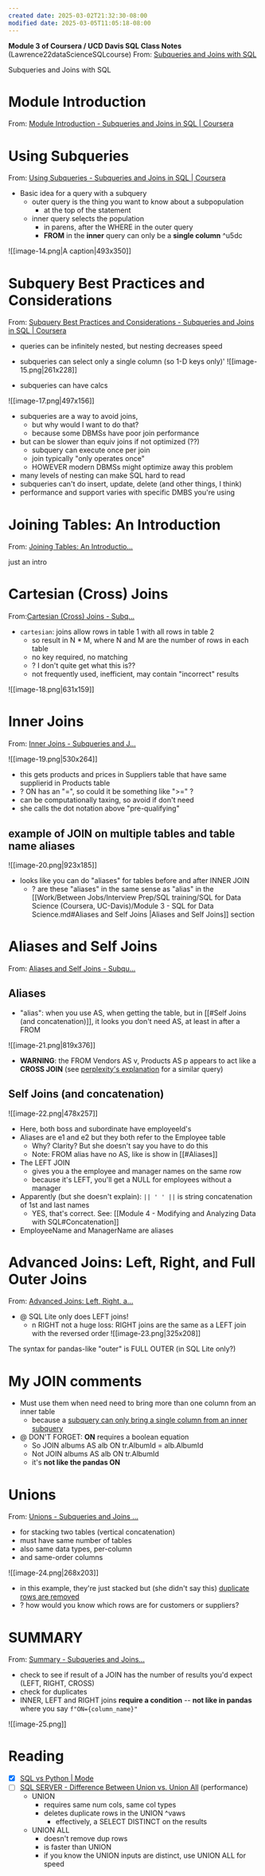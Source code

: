 ```yaml
---
created date: 2025-03-02T21:32:30-08:00
modified date: 2025-03-05T11:05:18-08:00
---
```

**Module 3 of Coursera / UCD Davis SQL Class Notes** (Lawrence22dataScienceSQLcourse)
From: [Subqueries and Joins with SQL](https://www.coursera.org/learn/sql-for-data-science/home/module/2)

Subqueries and Joins with SQL

# Module Introduction
From: [Module Introduction - Subqueries and Joins in SQL | Coursera](https://www.coursera.org/learn/sql-for-data-science/lecture/NDsRj/module-introduction)

# Using Subqueries
From: [Using Subqueries - Subqueries and Joins in SQL | Coursera](https://www.coursera.org/learn/sql-for-data-science/lecture/FChaS/using-subqueries)

- Basic idea for a query with a subquery
	- outer query is the thing you want to know about a subpopulation
		- at the top of the statement
	- inner query selects the population
		- in parens, after the WHERE in the outer query
		- **FROM** in the **inner** query can only be a **single column** ^u5dc 


![[image-14.png|A caption|493x350]]

# Subquery Best Practices and Considerations
From: [Subquery Best Practices and Considerations - Subqueries and Joins in SQL | Coursera](https://www.coursera.org/learn/sql-for-data-science/lecture/3ubfD/subquery-best-practices-and-considerations)

- queries can be infinitely nested, but nesting decreases speed
- subqueries can select only a single column (so 1-D keys only)'
![[image-15.png|261x228]]

- subqueries can have calcs

![[image-17.png|497x156]]

- subqueries are a way to avoid joins, 
	- but why would I want to do that?
	- because some DBMSs have poor join performance
- but can be slower than equiv joins if not optimized (??)
	- subquery can execute once per join
	- join typically "only operates once"
	- HOWEVER modern DBMSs might optimize away this problem
- many levels of nesting can make SQL hard to read
- subqueries can't do insert, update, delete (and other things, I think)
- performance and support varies with specific DMBS you're using


# Joining Tables: An Introduction
From: [Joining Tables: An Introductio...](https://www.coursera.org/learn/sql-for-data-science/lecture/f7Jnh/joining-tables-an-introduction)

just an intro

# Cartesian (Cross) Joins
From:[Cartesian (Cross) Joins - Subq...](https://www.coursera.org/learn/sql-for-data-science/lecture/naHdo/cartesian-cross-joins)

- `cartesian`: joins allow rows in table 1 with all rows in table 2
	- so result in N * M,  where N and M are the number of rows in each table
	- no key required, no matching
	- ? I don't quite get what this is??
	- not frequently used, inefficient, may contain "incorrect" results
 
![[image-18.png|631x159]]

# Inner Joins
From: [Inner Joins - Subqueries and J...](https://www.coursera.org/learn/sql-for-data-science/lecture/Dk0bv/inner-joins)

![[image-19.png|530x264]]
- this gets products and prices in Suppliers table that have same supplierid in Products table
- ? ON has an "=", so could it be something like ">=" ?
- can be computationally taxing, so avoid if don't need
- she calls the dot notation above "pre-qualifying"

## example of JOIN on multiple tables and table name aliases

![[image-20.png|923x185]]

- looks like you can do "aliases" for tables before and after INNER JOIN
	- ? are these "aliases" in the same sense as "alias" in the [[Work/Between Jobs/Interview Prep/SQL training/SQL for Data Science (Coursera, UC-Davis)/Module 3 - SQL for Data Science.md#Aliases and Self Joins |Aliases and Self Joins]] section
# Aliases and Self Joins
From: [Aliases and Self Joins - Subqu...](https://www.coursera.org/learn/sql-for-data-science/lecture/cQKUS/aliases-and-self-joins)
## Aliases
- "alias": when you use AS, when getting the table, but in [[#Self Joins (and concatenation)]], it looks you don't need AS, at least in after a FROM 

![[image-21.png|819x376]]

- **WARNING**: the FROM Vendors AS v, Products AS p appears to act like a **CROSS JOIN** (see [perplexity's explanation](https://www.perplexity.ai/search/if-i-run-this-sql-lite-query-s-SWHelZG_Q.qAeXPUQyFpZQ#0) for a similar query)

## Self Joins (and concatenation)
![[image-22.png|478x257]]

- Here, both boss and subordinate have employeeId's
- Aliases are e1 and e2 but they both refer to the Employee table
	- Why? Clarity? But she doesn't say you have to do this
	- Note: FROM alias have no AS, like is show in [[#Aliases]]
- The LEFT JOIN
	- gives you a the employee and manager names on the same row
	- because it's LEFT, you'll get a NULL for employees without a manager
- Apparently (but she doesn't explain): `|| ' ' ||`  is string concatenation of 1st and last names
	- YES, that's correct.  See: [[Module 4 - Modifying and Analyzing Data with SQL#Concatenation]]
- EmployeeName and ManagerName are aliases

# Advanced Joins: Left, Right, and Full Outer Joins
From: [Advanced Joins: Left, Right, a...](https://www.coursera.org/learn/sql-for-data-science/lecture/993cg/advanced-joins-left-right-and-full-outer-joins)

- @ SQL Lite only does LEFT joins!
	- n RIGHT not a huge loss: RIGHT joins are the same as a LEFT join with the reversed order
![[image-23.png|325x208]]

The syntax for pandas-like "outer" is FULL OUTER (in SQL Lite only?)
# My JOIN comments
- Must use them when need need to bring more than one column from an inner table
	- because a [subquery can only bring a single column from an inner subquery](<Work/Between Jobs/Interview Prep/SQL training/SQL for Data Science (Coursera, UC-Davis)/Module 3 - SQL for Data Science.md#^u5dc >)
- @ DON'T FORGET: **ON** requires a boolean equation
	- So 
	  JOIN albums AS alb ON tr.AlbumId = alb.AlbumId
	- Not
	  JOIN albums AS alb ON tr.AlbumId
	- it's **not like the pandas ON** 

# Unions
From: [Unions - Subqueries and Joins ...](https://www.coursera.org/learn/sql-for-data-science/lecture/KxGPs/unions)
- for stacking two tables (vertical concatenation)
- must have same number of tables
- also same data types, per-column
- and same-order columns

![[image-24.png|268x203]]

- in this example, they're just stacked but (she didn't say this) [duplicate rows are removed](<Work/Between Jobs/Interview Prep/SQL training/SQL for Data Science (Coursera, UC-Davis)/Module 3 - SQL for Data Science.md#^vaws >)
- ? how would you know which rows are for customers or suppliers?
# SUMMARY
From: [Summary - Subqueries and Joins...](https://www.coursera.org/learn/sql-for-data-science/lecture/xEejU/summary)

- check to see if result of a JOIN has the number of results you'd expect (LEFT, RIGHT, CROSS)
- check for duplicates
- INNER, LEFT and RIGHT joins **require a condition** -- **not like in pandas** where you say `f"ON={column_name}"`

![[image-25.png]]
# Reading
- [x] [SQL vs Python | Mode](https://mode.com/blog/learning-python-sql)
- [ ] [SQL SERVER - Difference Between Union vs. Union All](https://blog.sqlauthority.com/2009/03/11/sql-server-difference-between-union-vs-union-all-optimal-performance-comparison/) (performance)
	- UNION 
		- requires same num cols, same col types
		- deletes duplicate rows in the UNION ^vaws
			- effectively, a SELECT DISTINCT on the results
	- UNION ALL 
		- doesn't remove dup rows
		- is faster than UNION
		- if you know the UNION inputs are distinct, use UNION ALL for speed